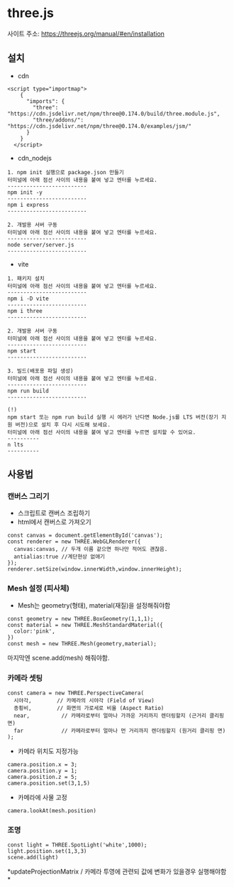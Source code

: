 # three.js
사이트 주소: 
https://threejs.org/manual/#en/installation

## 설치
- cdn
``` 
<script type="importmap">
    {
      "imports": {
        "three": "https://cdn.jsdelivr.net/npm/three@0.174.0/build/three.module.js",
        "three/addons/": "https://cdn.jsdelivr.net/npm/three@0.174.0/examples/jsm/"
      }
    }
  </script>
```
- cdn_nodejs
``` 
1. npm init 실행으로 package.json 만들기
터미널에 아래 점선 사이의 내용을 붙여 넣고 엔터를 누르세요.
-------------------------
npm init -y
-------------------------
npm i express
-------------------------

2. 개발용 서버 구동
터미널에 아래 점선 사이의 내용을 붙여 넣고 엔터를 누르세요.
-------------------------
node server/server.js
-------------------------
```
-  vite
```
1. 패키지 설치
터미널에 아래 점선 사이의 내용을 붙여 넣고 엔터를 누르세요.
-------------------------
npm i -D vite
-------------------------
npm i three
-------------------------

2. 개발용 서버 구동
터미널에 아래 점선 사이의 내용을 붙여 넣고 엔터를 누르세요.
-------------------------
npm start
-------------------------

3. 빌드(배포용 파일 생성)
터미널에 아래 점선 사이의 내용을 붙여 넣고 엔터를 누르세요.
-------------------------
npm run build
-------------------------

(!)
npm start 또는 npm run build 실행 시 에러가 난다면 Node.js를 LTS 버전(장기 지원 버전)으로 설치 후 다시 시도해 보세요.
터미널에 아래 점선 사이의 내용을 붙여 넣고 엔터를 누르면 설치할 수 있어요.
----------
n lts
----------
```



## 사용법

### 캔버스 그리기
- 스크립트로 캔버스 조립하기
- html에서 캔버스로 가져오기
```
const canvas = document.getElementById('canvas');
const renderer = new THREE.WebGLRenderer({
  canvas:canvas, // 두개 이름 같으면 하나만 적어도 괜찮음.
  antialias:true //계단현상 없애기
});
renderer.setSize(window.innerWidth,window.innerHeight);
```
### Mesh 설정 (피사체)
- Mesh는 geometry(형태), material(재질)을 설정해줘야함

```
const geometry = new THREE.BoxGeometry(1,1,1);
const material = new THREE.MeshStandardMaterial({
  color:'pink',
})
const mesh = new THREE.Mesh(geometry,material);
```
마지막엔  scene.add(mesh) 해줘야함.


### 카메라 셋팅
```
const camera = new THREE.PerspectiveCamera(
  시야각,        // 카메라의 시야각 (Field of View)
  종횡비,        // 화면의 가로세로 비율 (Aspect Ratio)
  near,          // 카메라로부터 얼마나 가까운 거리까지 렌더링할지 (근거리 클리핑 면)
  far            // 카메라로부터 얼마나 먼 거리까지 렌더링할지 (원거리 클리핑 면)
);
```
- 카메라 위치도 지정가능
```
camera.position.x = 3;
camera.position.y = 1;
camera.position.z = 5; 
camera.position.set(3,1,5)
```
- 카메라에 사물 고정
```
camera.lookAt(mesh.position)
```

### 조명
```
const light = THREE.SpotLight('white',1000);
light.position.set(1,3,3)
scene.add(light)
```
*updateProjectionMatrix /   카메라 투영에 관련되 값에 변화가 있을경우 실행해야함 *

